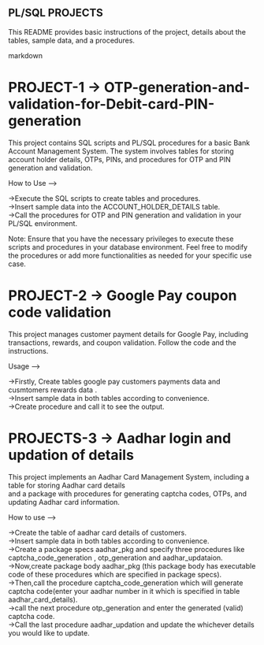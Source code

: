 ## PL/SQL PROJECTS
This README provides basic instructions of the project, details about the tables, sample data, and a procedures.

markdown


# PROJECT-1 -> OTP-generation-and-validation-for-Debit-card-PIN-generation

This project contains SQL scripts and PL/SQL procedures for a basic Bank Account Management System. 
The system involves tables for storing account holder details, OTPs, PINs, and procedures for OTP and PIN generation and validation.

How to Use -->

->Execute the SQL scripts to create tables and procedures.
<br>
->Insert sample data into the ACCOUNT_HOLDER_DETAILS table.
<br>
->Call the procedures for OTP and PIN generation and validation in your PL/SQL environment.

Note: Ensure that you have the necessary privileges to execute these scripts and procedures in your database environment.
Feel free to modify the procedures or add more functionalities as needed for your specific use case.

# PROJECT-2 -> Google Pay coupon code validation

This project manages customer payment details for Google Pay, including transactions, rewards, and coupon validation.
Follow the code and the instructions.

Usage -->

->Firstly, Create tables google pay customers payments data and cusmtomers rewards data .
<br>
->Insert sample data in both tables according to convenience.
<br>
->Create procedure and call it to see the output.

# PROJECTS-3 -> Aadhar login and updation of details

This project implements an Aadhar Card Management System, including a table for storing Aadhar card details 
<br>
and a package with procedures for generating captcha codes, OTPs, and updating Aadhar card information.

How to use -->

->Create the table of aadhar card details of customers.
<br>
->Insert sample data in both tables according to convenience.
<br>
->Create a package specs aadhar_pkg and specify three procedures like captcha_code_generation , otp_generation and aadhar_updataion.
<br>
->Now,create package body aadhar_pkg (this package body has executable code of these procedures which are specified in package specs).
<br>
->Then,call the procedure captcha_code_generation which will generate captcha code(enter your aadhar number in it which is specified in table aadhar_card_details).
<br>
->call the next procedure otp_generation and enter the generated (valid) captcha code.
<br>
->Call the last procedure aadhar_updation and update the whichever details you would like to update. 

